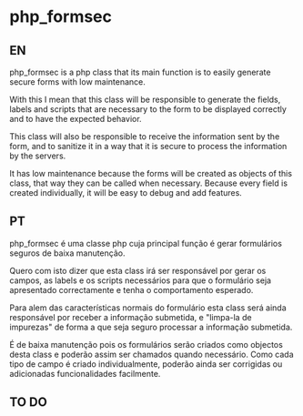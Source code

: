 php_formsec
===========


EN
-----------
php_formsec is a php class that its main function is to easily generate secure forms with low maintenance.

With this I mean that this class will be responsible to generate the fields, labels and scripts that are necessary to the form to be displayed correctly and to have the expected behavior.

This class will also be responsible to receive the information sent by the form, and to sanitize it in a way that it is secure to process the information by the servers.

It has low maintenance because the forms will be created as objects of this class, that way they can be called when necessary. Because every field is created individually, it will be easy to debug and add features.

PT
-----------
php_formsec é uma classe php cuja principal função é gerar formulários seguros de baixa manutenção.

Quero com isto dizer que esta class irá ser responsável por gerar os campos, as labels e os scripts necessários para que o formulário seja apresentado correctamente e tenha o comportamento esperado.

Para alem das características normais do formulário esta class será ainda responsável por receber a informação submetida, e "limpa-la de impurezas" de forma a que seja seguro processar a informação submetida.

É de baixa manutenção pois os formulários serão criados como objectos desta class e poderão assim ser chamados quando necessário. Como cada tipo de campo é criado individualmente, poderão ainda ser corrigidas ou adicionadas funcionalidades facilmente.


TO DO
---
